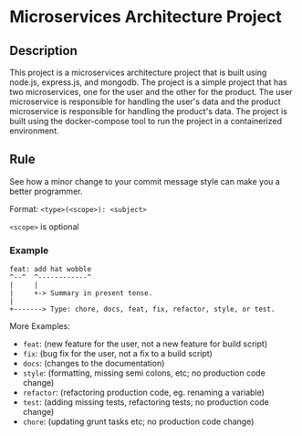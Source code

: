 # Microservices Architecture Project

## Description
This project is a microservices architecture project that is built using node.js, express.js, and mongodb. The project is a simple project that has two microservices, one for the user and the other for the product. The user microservice is responsible for handling the user's data and the product microservice is responsible for handling the product's data. The project is built using the docker-compose tool to run the project in a containerized environment.

## Rule
See how a minor change to your commit message style can make you a better programmer.

Format: `<type>(<scope>): <subject>`

`<scope>` is optional

### Example

```
feat: add hat wobble
^--^  ^------------^
|     |
|     +-> Summary in present tense.
|
+-------> Type: chore, docs, feat, fix, refactor, style, or test.
```
More Examples:

- `feat`: (new feature for the user, not a new feature for build script)
- `fix`: (bug fix for the user, not a fix to a build script)
- `docs`: (changes to the documentation)
- `style`: (formatting, missing semi colons, etc; no production code change)
- `refactor`: (refactoring production code, eg. renaming a variable)
- `test`: (adding missing tests, refactoring tests; no production code change)
- `chore`: (updating grunt tasks etc; no production code change)